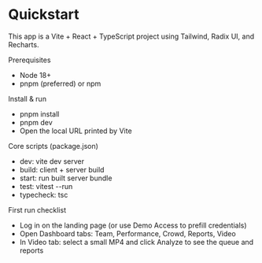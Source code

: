 # Quickstart

This app is a Vite + React + TypeScript project using Tailwind, Radix UI, and Recharts.

Prerequisites
- Node 18+
- pnpm (preferred) or npm

Install & run
- pnpm install
- pnpm dev
- Open the local URL printed by Vite

Core scripts (package.json)
- dev: vite dev server
- build: client + server build
- start: run built server bundle
- test: vitest --run
- typecheck: tsc

First run checklist
- Log in on the landing page (or use Demo Access to prefill credentials)
- Open Dashboard tabs: Team, Performance, Crowd, Reports, Video
- In Video tab: select a small MP4 and click Analyze to see the queue and reports
